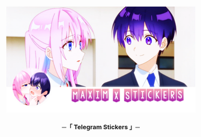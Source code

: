 [![Header](https://github.com/ikx7a/Stickers/blob/main/Resources/Header.png)](https://telegram.dog/MaximXStore)

<h3 align="center">
    ─「 Telegram Stickers 」─
</h3>

